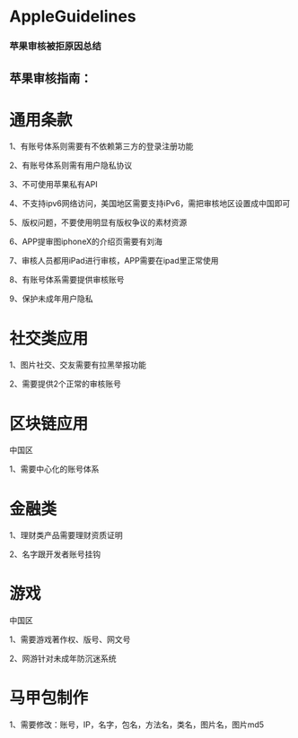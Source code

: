 # AppleGuidelines
### 苹果审核被拒原因总结

## 苹果审核指南：

# 通用条款

1、有账号体系则需要有不依赖第三方的登录注册功能

2、有账号体系则需有用户隐私协议

3、不可使用苹果私有API

4、不支持ipv6网络访问，美国地区需要支持iPv6，需把审核地区设置成中国即可

5、版权问题，不要使用明显有版权争议的素材资源

6、APP提审图iphoneX的介绍页需要有刘海

7、审核人员都用iPad进行审核，APP需要在ipad里正常使用

8、有账号体系需要提供审核账号

9、保护未成年用户隐私

# 社交类应用

1、图片社交、交友需要有拉黑举报功能

2、需要提供2个正常的审核账号

# 区块链应用

中国区

1、需要中心化的账号体系

# 金融类

1、理财类产品需要理财资质证明

2、名字跟开发者账号挂钩

# 游戏
中国区

1、需要游戏著作权、版号、网文号

2、网游针对未成年防沉迷系统

# 马甲包制作

1、需要修改：账号，IP，名字，包名，方法名，类名，图片名，图片md5
